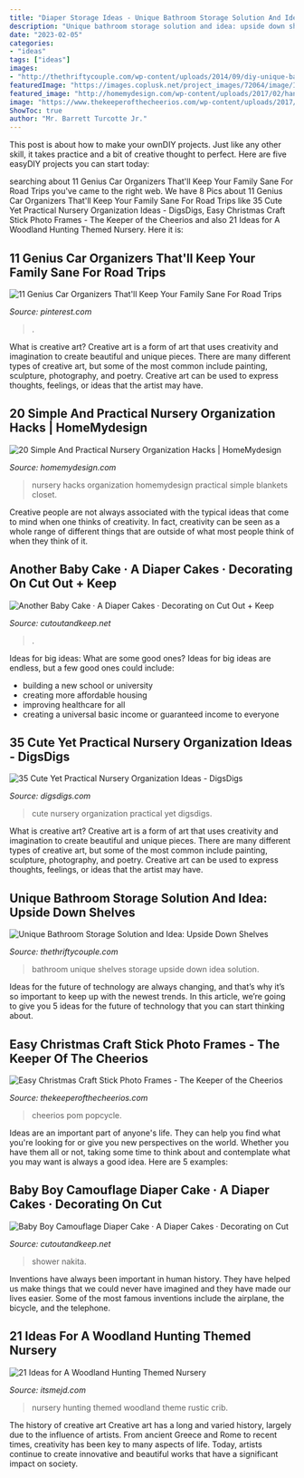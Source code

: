 ```yaml
---
title: "Diaper Storage Ideas - Unique Bathroom Storage Solution And Idea: Upside Down Shelves"
description: "Unique bathroom storage solution and idea: upside down shelves"
date: "2023-02-05"
categories:
- "ideas"
tags: ["ideas"]
images:
- "http://thethriftycouple.com/wp-content/uploads/2014/09/diy-unique-bathroom-storage-idea.jpg"
featuredImage: "https://images.coplusk.net/project_images/72064/image/IMG_4355_1288767264.jpg"
featured_image: "http://homemydesign.com/wp-content/uploads/2017/02/hanging-store-blankets-in-nursery-closet.jpg"
image: "https://www.thekeeperofthecheerios.com/wp-content/uploads/2017/11/fun-popsicle-stick-christmas-crafts-sq.jpg"
ShowToc: true
author: "Mr. Barrett Turcotte Jr."
---
```



This post is about how to make your ownDIY projects. Just like any other skill, it takes practice and a bit of creative thought to perfect. Here are five easyDIY projects you can start today: 

	

		
searching about 11 Genius Car Organizers That&#039;ll Keep Your Family Sane For Road Trips you've came to the right web. We have 8 Pics about 11 Genius Car Organizers That&#039;ll Keep Your Family Sane For Road Trips like 35 Cute Yet Practical Nursery Organization Ideas - DigsDigs, Easy Christmas Craft Stick Photo Frames - The Keeper of the Cheerios and also 21 Ideas for A Woodland Hunting Themed Nursery. Here it is:
		
    
## 11 Genius Car Organizers That&#039;ll Keep Your Family Sane For Road Trips

<img loading=lazy src="https://i.pinimg.com/736x/44/40/b1/4440b1553e7e97e380ba52a461040186.jpg" onerror="this.onerror=null;this.src='https://tse1.mm.bing.net/th?id=OIP.7BcDmwAcU92uuoGViz5hKgHaKA&amp;pid=15.1';" alt="11 Genius Car Organizers That&#039;ll Keep Your Family Sane For Road Trips">

_Source: pinterest.com_

>. 

	

What is creative art?
Creative art is a form of art that uses creativity and imagination to create beautiful and unique pieces. There are many different types of creative art, but some of the most common include painting, sculpture, photography, and poetry. Creative art can be used to express thoughts, feelings, or ideas that the artist may have.

    
## 20 Simple And Practical Nursery Organization Hacks | HomeMydesign

<img loading=lazy src="http://homemydesign.com/wp-content/uploads/2017/02/hanging-store-blankets-in-nursery-closet.jpg" onerror="this.onerror=null;this.src='https://tse1.mm.bing.net/th?id=OIP.ql8KPsxU9CtyuQW-BOgp7AHaLH&amp;pid=15.1';" alt="20 Simple And Practical Nursery Organization Hacks | HomeMydesign">

_Source: homemydesign.com_

>nursery hacks organization homemydesign practical simple blankets closet. 

	

Creative people are not always associated with the typical ideas that come to mind when one thinks of creativity. In fact, creativity can be seen as a whole range of different things that are outside of what most people think of when they think of it.

    
## Another Baby Cake · A Diaper Cakes · Decorating On Cut Out + Keep

<img loading=lazy src="https://images.coplusk.net/project_images/55363/image/077_1275754231.jpg" onerror="this.onerror=null;this.src='https://tse1.mm.bing.net/th?id=OIP.5mLYKqNcJoUmFBKVF2UG-QHaJ4&amp;pid=15.1';" alt="Another Baby Cake · A Diaper Cakes · Decorating on Cut Out + Keep">

_Source: cutoutandkeep.net_

>. 

	

Ideas for big ideas: What are some good ones?
Ideas for big ideas are endless, but a few good ones could include: 
- building a new school or university 
- creating more affordable housing 
- improving healthcare for all 
- creating a universal basic income or guaranteed income to everyone

    
## 35 Cute Yet Practical Nursery Organization Ideas - DigsDigs

<img loading=lazy src="http://www.digsdigs.com/photos/cute-yet-practical-nursery-organization-ideas-3.jpg" onerror="this.onerror=null;this.src='https://tse4.mm.bing.net/th?id=OIP.lF9p_YkxqDoQJDOj3mLNpgHaLG&amp;pid=15.1';" alt="35 Cute Yet Practical Nursery Organization Ideas - DigsDigs">

_Source: digsdigs.com_

>cute nursery organization practical yet digsdigs. 

	

What is creative art?
Creative art is a form of art that uses creativity and imagination to create beautiful and unique pieces. There are many different types of creative art, but some of the most common include painting, sculpture, photography, and poetry. Creative art can be used to express thoughts, feelings, or ideas that the artist may have.

    
## Unique Bathroom Storage Solution And Idea: Upside Down Shelves

<img loading=lazy src="http://thethriftycouple.com/wp-content/uploads/2014/09/diy-unique-bathroom-storage-idea.jpg" onerror="this.onerror=null;this.src='https://tse4.mm.bing.net/th?id=OIP.zklxuedHifEQJ3Df7nrtswAAAA&amp;pid=15.1';" alt="Unique Bathroom Storage Solution and Idea: Upside Down Shelves">

_Source: thethriftycouple.com_

>bathroom unique shelves storage upside down idea solution. 

	

Ideas for the future of technology are always changing, and that’s why it’s so important to keep up with the newest trends. In this article, we’re going to give you 5 ideas for the future of technology that you can start thinking about.

    
## Easy Christmas Craft Stick Photo Frames - The Keeper Of The Cheerios

<img loading=lazy src="https://www.thekeeperofthecheerios.com/wp-content/uploads/2017/11/fun-popsicle-stick-christmas-crafts-sq.jpg" onerror="this.onerror=null;this.src='https://tse2.mm.bing.net/th?id=OIP.yyiaC-lih5-KQ3aZTWhyVAHaIv&amp;pid=15.1';" alt="Easy Christmas Craft Stick Photo Frames - The Keeper of the Cheerios">

_Source: thekeeperofthecheerios.com_

>cheerios pom popcycle. 

	

Ideas are an important part of anyone's life. They can help you find what you're looking for or give you new perspectives on the world. Whether you have them all or not, taking some time to think about and contemplate what you may want is always a good idea. Here are 5 examples: 

    
## Baby Boy Camouflage Diaper Cake · A Diaper Cakes · Decorating On Cut

<img loading=lazy src="https://images.coplusk.net/project_images/72064/image/IMG_4355_1288767264.jpg" onerror="this.onerror=null;this.src='https://tse4.mm.bing.net/th?id=OIP.HRo6FJtcSSOuvIHEu-PBywHaLG&amp;pid=15.1';" alt="Baby Boy Camouflage Diaper Cake · A Diaper Cakes · Decorating on Cut">

_Source: cutoutandkeep.net_

>shower nakita. 

	

Inventions have always been important in human history. They have helped us make things that we could never have imagined and they have made our lives easier. Some of the most famous inventions include the airplane, the bicycle, and the telephone.

    
## 21 Ideas For A Woodland Hunting Themed Nursery

<img loading=lazy src="https://itsmejd.com/wp-content/uploads/2017/12/neutral-hunting-nursery.jpg" onerror="this.onerror=null;this.src='https://tse3.mm.bing.net/th?id=OIP.k6RbMNk8pfUEZmkDOOz1PAHaLG&amp;pid=15.1';" alt="21 Ideas for A Woodland Hunting Themed Nursery">

_Source: itsmejd.com_

>nursery hunting themed woodland theme rustic crib. 

	

The history of creative art
Creative art has a long and varied history, largely due to the influence of artists. From ancient Greece and Rome to recent times, creativity has been key to many aspects of life. Today, artists continue to create innovative and beautiful works that have a significant impact on society.

